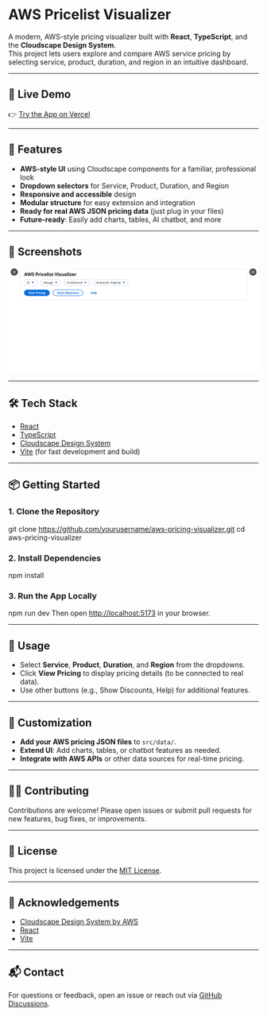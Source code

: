 # AWS Pricelist Visualizer

A modern, AWS-style pricing visualizer built with **React**, **TypeScript**, and the **Cloudscape Design System**.  
This project lets users explore and compare AWS service pricing by selecting service, product, duration, and region in an intuitive dashboard.

---
## 🚀 Live Demo

👉 [Try the App on Vercel](https://aws-pricing-visualizer.vercel.app/)

---
## 🚀 Features

- **AWS-style UI** using Cloudscape components for a familiar, professional look
- **Dropdown selectors** for Service, Product, Duration, and Region
- **Responsive and accessible** design
- **Modular structure** for easy extension and integration
- **Ready for real AWS JSON pricing data** (just plug in your files)
- **Future-ready**: Easily add charts, tables, AI chatbot, and more

---

## 📸 Screenshots

![AWS Pricelist Visualizer Screenshot](src/images/screenshot.png)

---

## 🛠️ Tech Stack

- [React](https://react.dev/)
- [TypeScript](https://www.typescriptlang.org/)
- [Cloudscape Design System](https://cloudscape.design/)
- [Vite](https://vitejs.dev/) (for fast development and build)

---

## 📦 Getting Started

### 1. **Clone the Repository**

git clone https://github.com/yourusername/aws-pricing-visualizer.git
cd aws-pricing-visualizer


### 2. **Install Dependencies**

npm install


### 3. **Run the App Locally**

npm run dev
Then open [http://localhost:5173](http://localhost:5173) in your browser.

---


## 📝 Usage

- Select **Service**, **Product**, **Duration**, and **Region** from the dropdowns.
- Click **View Pricing** to display pricing details (to be connected to real data).
- Use other buttons (e.g., Show Discounts, Help) for additional features.

---

## 🧩 Customization

- **Add your AWS pricing JSON files** to `src/data/`.
- **Extend UI**: Add charts, tables, or chatbot features as needed.
- **Integrate with AWS APIs** or other data sources for real-time pricing.

---

## 🧑‍💻 Contributing

Contributions are welcome! Please open issues or submit pull requests for new features, bug fixes, or improvements.

---

## 📄 License

This project is licensed under the [MIT License](LICENSE).

---

## 🙌 Acknowledgements

- [Cloudscape Design System by AWS](https://cloudscape.design/)
- [React](https://react.dev/)
- [Vite](https://vitejs.dev/)

---

## 📬 Contact

For questions or feedback, open an issue or reach out via [GitHub Discussions](https://github.com/kgurnoor/aws-pricing-visualizer/discussions).


